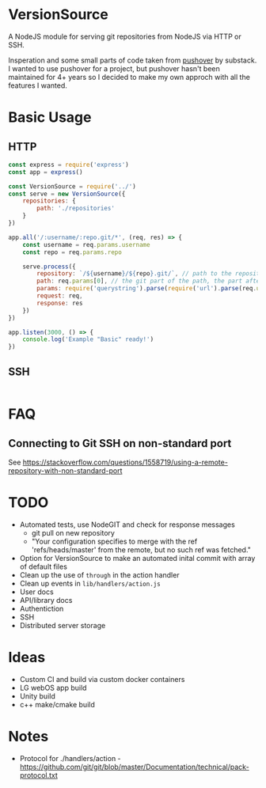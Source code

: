 # VersionSource

A NodeJS module for serving git repositories from NodeJS via HTTP or SSH. 

Insperation and some small parts of code taken from [pushover](https://github.com/substack/pushover) by substack. I wanted to use pushover for a project, but pushover hasn't been maintained for 4+ years so I decided to make my own approch with all the features I wanted.

# Basic Usage

## HTTP

```Javascript
const express = require('express')
const app = express()

const VersionSource = require('../')
const serve = new VersionSource({
    repositories: {
        path: './repositories'
    }
})

app.all('/:username/:repo.git/*', (req, res) => {
    const username = req.params.username
    const repo = req.params.repo

    serve.process({
        repository: `/${username}/${repo}.git/`, // path to the repository in the storage directory
        path: req.params[0], // the git part of the path, the part after the git url supplied to the command line
        params: require('querystring').parse(require('url').parse(req.url).query), // query string parameters in object form (can also be passed as the query string without the begining ?)
        request: req,
        response: res
    })
})

app.listen(3000, () => {
    console.log('Example "Basic" ready!')
})

```

## SSH

```Javascript

```

# FAQ

## Connecting to Git SSH on non-standard port
See https://stackoverflow.com/questions/1558719/using-a-remote-repository-with-non-standard-port

# TODO

 * Automated tests, use NodeGIT and check for response messages
   * git pull on new repository
   * "Your configuration specifies to merge with the ref 'refs/heads/master'
      from the remote, but no such ref was fetched."
 * Option for VersionSource to make an automated inital commit with array of default files
 * Clean up the use of `through` in the action handler
 * Clean up events in `lib/handlers/action.js`
 * User docs
 * API/library docs
 * Authentiction
 * SSH
 * Distributed server storage


# Ideas

 * Custom CI and build via custom docker containers
  * LG webOS app build
  * Unity build
  * c++ make/cmake build

# Notes
 * Protocol for ./handlers/action - https://github.com/git/git/blob/master/Documentation/technical/pack-protocol.txt
 
